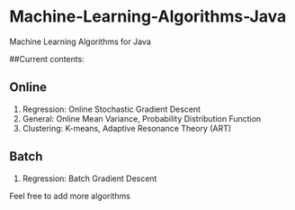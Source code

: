 # Machine-Learning-Algorithms-Java
Machine Learning Algorithms for Java

##Current contents:

## Online
1. Regression: Online Stochastic Gradient Descent
2. General: Online Mean Variance, Probability Distribution Function
3. Clustering: K-means, Adaptive Resonance Theory (ART)

## Batch
1. Regression: Batch Gradient Descent


Feel free to add more algorithms
